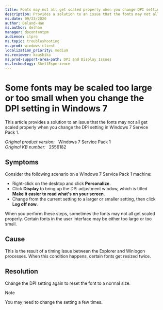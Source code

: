 ```yaml
---
title: Fonts may not all get scaled properly when you change DPI setting
description: Provides a solution to an issue that the fonts may not all get scaled properly when changing the DPI setting on Windows 7.
ms.date: 09/23/2020
author: Deland-Han 
ms.author: delhan
manager: dscontentpm
audience: itpro
ms.topic: troubleshooting
ms.prod: windows-client
localization_priority: medium
ms.reviewer: kaushika
ms.prod-support-area-path: DPI and Display Issues
ms.technology: ShellExperience
---
```

# Some fonts may be scaled too large or too small when you change the DPI setting in Windows 7

This article provides a solution to an issue that the fonts may not all get scaled properly when you change the DPI setting in Windows 7 Service Pack 1.

_Original product version:_ &nbsp; Windows 7 Service Pack 1  
_Original KB number:_ &nbsp; 2556182

## Symptoms

Consider the following scenario on a Windows 7 Service Pack 1 machine:

- Right-click on the desktop and click **Personalize**.
- Click **Display** to bring up the DPI adjustment window, which is titled **Make it easier to read what's on your screen**.
- Change from the current setting to a larger or smaller setting, then click **Log off now**.

When you perform these steps, sometimes the fonts may not all get scaled properly. Certain fonts in the user interface may be either too large or too small.

## Cause

This is the result of a timing issue between the Explorer and Winlogon processes. When this condition happens, certain fonts get resized twice.

## Resolution

Change the DPI setting again to reset the font to a normal size.

> [!NOTE]
> You may need to change the setting a few times.
